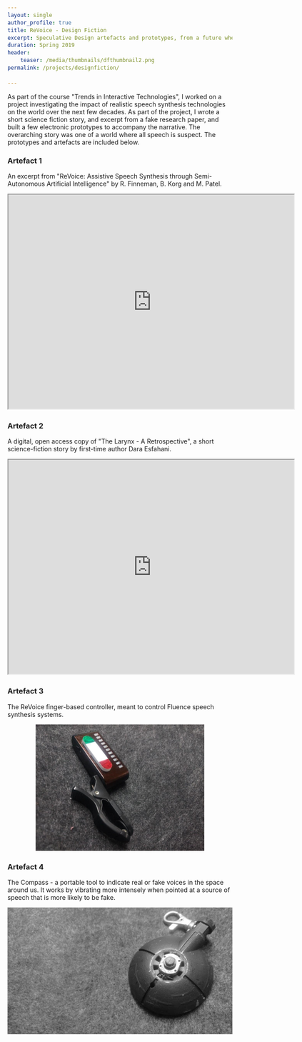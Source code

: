 ```yaml
---
layout: single
author_profile: true
title: ReVoice - Design Fiction
excerpt: Speculative Design artefacts and prototypes, from a future where all speech is suspect.
duration: Spring 2019
header:
    teaser: /media/thumbnails/dfthumbnail2.png
permalink: /projects/designfiction/

---
```


As part of the course "Trends in Interactive Technologies", I worked on a project investigating the impact of realistic speech synthesis technologies on the world over the next few decades. As part of the project, I wrote a short science fiction story, and excerpt from a fake research paper, and built a few electronic prototypes to accompany the narrative. The overarching story was one of a world where all speech is suspect. The prototypes and artefacts are included below.

### Artefact 1

An excerpt from "ReVoice: Assistive Speech Synthesis through Semi-Autonomous Artificial Intelligence" by R. Finneman, B. Korg and M. Patel.

<p align = "center">

<iframe class = "book" src="https://drive.google.com/file/d/1nCZpmYDq0A50NYJ5ySxXuzTxS5vff5am/preview" width="640" height="480"></iframe>

</p>

### Artefact 2

A digital, open access copy of "The Larynx - A Retrospective", a short science-fiction story by first-time author Dara Esfahani.

<p align = "center">
    <iframe class = "book" src="https://drive.google.com/file/d/1FDwKHk32I_E65a_XoRx-Mdpqa9xdT_zf/preview" width="640" height="480"></iframe>
</p>


### Artefact 3

The ReVoice finger-based controller, meant to control Fluence speech synthesis systems.

![ReVoice](\media\DF\ReVoice.png)

### Artefact 4

The Compass - a portable tool to indicate real or fake voices in the space around us. It works by vibrating more intensely when pointed at a source of speech that is more likely to be fake.

![Compass](\media\thumbnails\dfthumbnail2.png)
